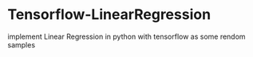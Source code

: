 # Tensorflow-LinearRegression

implement Linear Regression in python with tensorflow as some rendom samples
